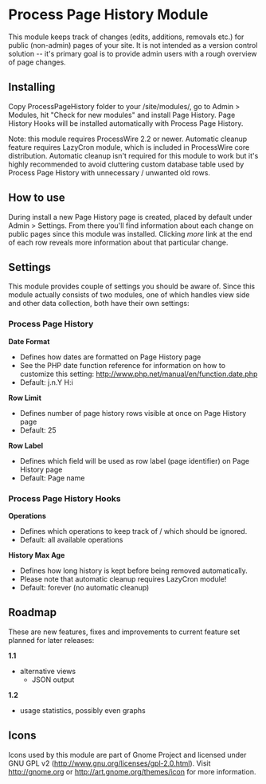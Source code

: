 Process Page History Module
============================

This module keeps track of changes (edits, additions, removals etc.) for
public (non-admin) pages of your site. It is not intended as a version control
solution -- it's primary goal is to provide admin users with a rough overview
of page changes.

## Installing

Copy ProcessPageHistory folder to your /site/modules/, go to Admin > Modules,
hit "Check for new modules" and install Page History. Page History Hooks will
be installed automatically with Process Page History.

Note: this module requires ProcessWire 2.2 or newer. Automatic cleanup feature
requires LazyCron module, which is included in ProcessWire core distribution.
Automatic cleanup isn't required for this module to work but it's highly
recommended to avoid cluttering custom database table used by Process
Page History with unnecessary / unwanted old rows.

## How to use

During install a new Page History page is created, placed by default under
Admin > Settings. From there you'll find information about each change on
public pages since this module was installed. Clicking *more* link at the
end of each row reveals more information about that particular change.

## Settings

This module provides couple of settings you should be aware of. Since this
module actually consists of two modules, one of which handles view side and
other data collection, both have their own settings:

### Process Page History

**Date Format**

* Defines how dates are formatted on Page History page
* See the PHP date function reference for information on how to customize
  this setting: http://www.php.net/manual/en/function.date.php
* Default: j.n.Y H:i

**Row Limit**

* Defines number of page history rows visible at once on Page History page
* Default: 25

**Row Label**

* Defines which field will be used as row label (page identifier) on Page
  History page
* Default: Page name

### Process Page History Hooks

**Operations**

* Defines which operations to keep track of / which should be ignored.
* Default: all available operations

**History Max Age**

* Defines how long history is kept before being removed automatically.
* Please note that automatic cleanup requires LazyCron module!
* Default: forever (no automatic cleanup)

## Roadmap

These are new features, fixes and improvements to current feature set planned
for later releases:

**1.1**

* alternative views
  * JSON output

**1.2**

* usage statistics, possibly even graphs

## Icons

Icons used by this module are part of Gnome Project and licensed under GNU
GPL v2 (http://www.gnu.org/licenses/gpl-2.0.html). Visit http://gnome.org
or http://art.gnome.org/themes/icon for more information.